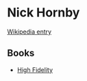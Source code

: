 # Nick Hornby

[Wikipedia entry](https://en.wikipedia.org/wiki/Nick_Hornby)

## Books

- [High Fidelity](High_Fidelity.md)
